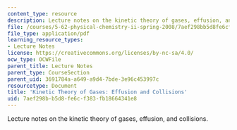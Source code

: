```yaml
---
content_type: resource
description: Lecture notes on the kinetic theory of gases, effusion, and collisions.
file: /courses/5-62-physical-chemistry-ii-spring-2008/7aef298bb5d8fe6cf383fb18664341e8_29_562ln08.pdf
file_type: application/pdf
learning_resource_types:
- Lecture Notes
license: https://creativecommons.org/licenses/by-nc-sa/4.0/
ocw_type: OCWFile
parent_title: Lecture Notes
parent_type: CourseSection
parent_uid: 3691784a-a649-a9d4-7bde-3e96c453997c
resourcetype: Document
title: 'Kinetic Theory of Gases: Effusion and Collisions'
uid: 7aef298b-b5d8-fe6c-f383-fb18664341e8
---
```

Lecture notes on the kinetic theory of gases, effusion, and collisions.